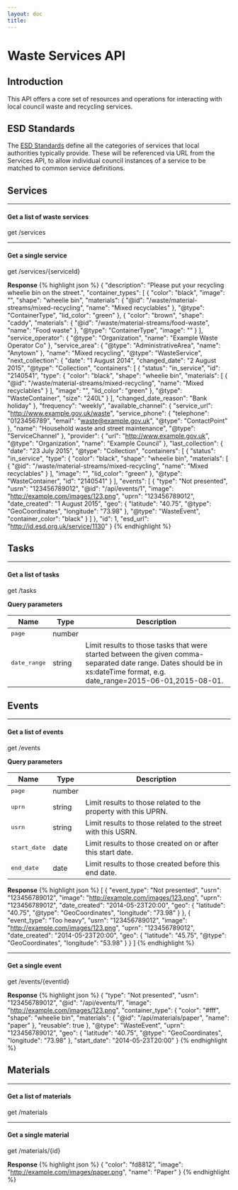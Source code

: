 ```yaml
---
layout: doc
title: 
---
```


# Waste Services API



## Introduction
This API offers a core set of resources and operations for interacting with local council waste and recycling services.


## ESD Standards
The [ESD Standards](http://standards.esd.org.uk) define all the categories of services that local authorities typically provide. These will be referenced via URL from the Services API, to allow individual council instances of a service to be matched to common service definitions.







<h2 id="Services">Services</h2>


<hr/>
<h4>Get a list of waste services</h4>

<div class="api-call">
  <span class="rest-method get">get</span>
  <span>/services</span>
</div>











<hr/>
<h4>Get a single service</h4>

<div class="api-call">
  <span class="rest-method get">get</span>
  <span>/services/{serviceId}</span>
</div>





**Response**
{% highlight json %}
{
  "description": "Please put your recycling wheelie bin on the street.",
  "container_types": [
    {
      "color": "black",
      "image": "",
      "shape": "wheelie bin",
      "materials": {
        "@id": "/waste/material-streams/mixed-recycling",
        "name": "Mixed recyclables"
      },
      "@type": "ContainerType",
      "lid_color": "green"
    },
    {
      "color": "brown",
      "shape": "caddy",
      "materials": {
        "@id": "/waste/material-streams/food-waste",
        "name": "Food waste"
      },
      "@type": "ContainerType",
      "image": ""
    }
  ],
  "service_operator": {
    "@type": "Organization",
    "name": "Example Waste Operator Co"
  },
  "service_area": {
    "@type": "AdministrativeArea",
    "name": "Anytown"
  },
  "name": "Mixed recycling",
  "@type": "WasteService",
  "next_collection": {
    "date": "1 August 2014",
    "changed_date": "2 August 2015",
    "@type": "Collection",
    "containers": [
      {
        "status": "in_service",
        "id": "2140541",
        "type": {
          "color": "black",
          "shape": "wheelie bin",
          "materials": [
            {
              "@id": "/waste/material-streams/mixed-recycling",
              "name": "Mixed recyclables"
            }
          ],
          "image": "",
          "lid_color": "green"
        },
        "@type": "WasteContainer",
        "size": "240L"
      }
    ],
    "changed_date_reason": "Bank holiday"
  },
  "frequency": "weekly",
  "available_channel": {
    "service_url": "http://www.example.gov.uk/waste",
    "service_phone": {
      "telephone": "0123456789",
      "email": "waste@example.gov.uk",
      "@type": "ContactPoint"
    },
    "name": "Household waste and street maintenance",
    "@type": "ServiceChannel"
  },
  "provider": {
    "url": "http://www.example.gov.uk",
    "@type": "Organization",
    "name": "Example Council"
  },
  "last_collection": {
    "date": "23 July 2015",
    "@type": "Collection",
    "containers": [
      {
        "status": "in_service",
        "type": {
          "color": "black",
          "shape": "wheelie bin",
          "materials": [
            {
              "@id": "/waste/material-streams/mixed-recycling",
              "name": "Mixed recyclables"
            }
          ],
          "image": "",
          "lid_color": "green"
        },
        "@type": "WasteContainer",
        "id": "2140541"
      }
    ],
    "events": [
      {
        "type": "Not presented",
        "usrn": "123456789012",
        "@id": "/api/events/1",
        "image": "http://example.com/images/123.png",
        "uprn": "123456789012",
        "date_created": "1 August 2015",
        "geo": {
          "latitude": "40.75",
          "@type": "GeoCoordinates",
          "longitude": "73.98"
        },
        "@type": "WasteEvent",
        "container_color": "black"
      }
    ]
  },
  "id": 1,
  "esd_url": "http://id.esd.org.uk/service/1130"
}
{% endhighlight %}








<h2 id="Tasks">Tasks</h2>


<hr/>
<h4>Get a list of tasks</h4>

<div class="api-call">
  <span class="rest-method get">get</span>
  <span>/tasks</span>
</div>


**Query parameters**

Name | Type | Description
-----|------|------------
<tt>page</tt> | number | 
<tt>date_range</tt> | string | Limit results to those tasks that were started between the given comma-separated date range. Dates should be in xs:dateTime format, e.g. date_range=2015-06-01,2015-08-01.










<h2 id="Events">Events</h2>


<hr/>
<h4>Get a list of events</h4>

<div class="api-call">
  <span class="rest-method get">get</span>
  <span>/events</span>
</div>


**Query parameters**

Name | Type | Description
-----|------|------------
<tt>page</tt> | number | 
<tt>uprn</tt> | string | Limit results to those related to the property with this UPRN.
<tt>usrn</tt> | string | Limit results to those related to the street with this USRN.
<tt>start_date</tt> | date | Limit results to those created on or after this start date.
<tt>end_date</tt> | date | Limit results to those created before this end date.





**Response**
{% highlight json %}
[
  {
    "event_type": "Not presented",
    "usrn": "123456789012",
    "image": "http://example.com/images/123.png",
    "uprn": "123456789012",
    "date_created": "2014-05-23T20:00",
    "geo": {
      "latitude": "40.75",
      "@type": "GeoCoordinates",
      "longitude": "73.98"
    }
  },
  {
    "event_type": "Too heavy",
    "usrn": "123456789012",
    "image": "http://example.com/images/123.png",
    "uprn": "123456789012",
    "date_created": "2014-05-23T20:00",
    "geo": {
      "latitude": "45.75",
      "@type": "GeoCoordinates",
      "longitude": "53.98"
    }
  }
]
{% endhighlight %}









<hr/>
<h4>Get a single event</h4>

<div class="api-call">
  <span class="rest-method get">get</span>
  <span>/events/{eventId}</span>
</div>





**Response**
{% highlight json %}
{
  "type": "Not presented",
  "usrn": "123456789012",
  "@id": "/api/events/1",
  "image": "http://example.com/images/123.png",
  "container_type": {
    "color": "#fff",
    "shape": "wheelie bin",
    "materials": {
      "@id": "/api/materials/paper",
      "name": "paper"
    },
    "reusable": true
  },
  "@type": "WasteEvent",
  "uprn": "123456789012",
  "geo": {
    "latitude": "40.75",
    "@type": "GeoCoordinates",
    "longitude": "73.98"
  },
  "start_date": "2014-05-23T20:00"
}
{% endhighlight %}








<h2 id="Materials">Materials</h2>


<hr/>
<h4>Get a list of materials</h4>

<div class="api-call">
  <span class="rest-method get">get</span>
  <span>/materials</span>
</div>











<hr/>
<h4>Get a single material</h4>

<div class="api-call">
  <span class="rest-method get">get</span>
  <span>/materials/{id}</span>
</div>





**Response**
{% highlight json %}
{
  "color": "fd8812",
  "image": "http://example.com/images/paper.png",
  "name": "Paper"
}
{% endhighlight %}








